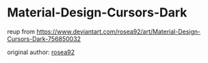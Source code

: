 # Material-Design-Cursors-Dark

reup from https://www.deviantart.com/rosea92/art/Material-Design-Cursors-Dark-756850032

original author: [rosea92](https://www.deviantart.com/rosea92)
